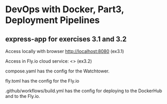 # DevOps with Docker, Part3, Deployment Pipelines

## express-app for exercises 3.1 and 3.2

Access locally with browser <http://localhost:8080> (ex3.1)

Access in Fly.io cloud service: <> (ex3.2)

compose.yaml has the config for the Watchtower.

fly.toml has the config for the Fly.io

.github/workflows/build.yml has the config for deploying to the DockerHub and to the Fly.io.

